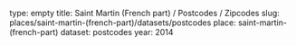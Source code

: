 type: empty
title: Saint Martin (French part) / Postcodes / Zipcodes
slug: places/saint-martin-(french-part)/datasets/postcodes
place: saint-martin-(french-part)
dataset: postcodes
year: 2014
